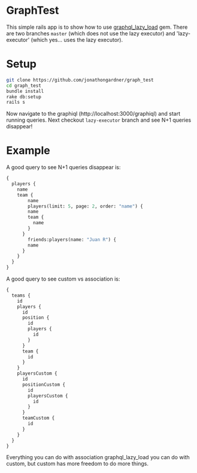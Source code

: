 # GraphTest

This simple rails app is to show how to use [graphql_lazy_load](https://github.com/jonathongardner/graphql_lazy_load) gem. There are two branches `master` (which does not use the lazy executor) and 'lazy-executor' (which yes... uses the lazy executor).

# Setup
```BASH
git clone https://github.com/jonathongardner/graph_test
cd graph_test
bundle install
rake db:setup
rails s
```

Now navigate to the graphiql (http://localhost:3000/graphiql) and start running queries. Next checkout `lazy-executor` branch and see N+1 queries disappear!

# Example
A good query to see N+1 queries disappear is:
```graphql
{
  players {
  	name
  	team {
  		name
  		players(limit: 5, page: 2, order: "name") {
        name
        team {
          name
        }
      }
  		friends:players(name: "Juan R") {
        name
      }
    }
  }
}
```

A good query to see custom vs association is:
```graphql
{
  teams {
    id
    players {
      id
      position {
        id
        players {
          id
        }
      }
      team {
        id
      }
    }
    playersCustom {
      id
      positionCustom {
        id
        playersCustom {
          id
        }
      }
      teamCustom {
        id
      }
    }
  }
}
```

Everything you can do with association graphql_lazy_load you can do with custom, but custom has more freedom to do more things.
